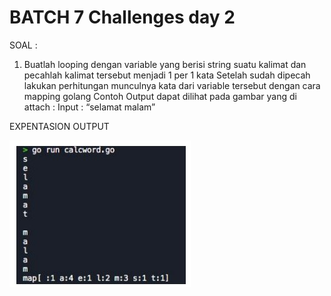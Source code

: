 # BATCH 7 Challenges day 2

SOAL :

1. Buatlah looping dengan variable yang berisi string suatu kalimat dan pecahlah kalimat tersebut menjadi 1 per 1 kata
   Setelah sudah dipecah lakukan perhitungan munculnya kata dari variable tersebut dengan cara mapping
   golang
   Contoh Output dapat dilihat pada gambar yang di attach :
   Input : “selamat malam”

EXPENTASION OUTPUT

![day3](./challanges_day3.jpg)
